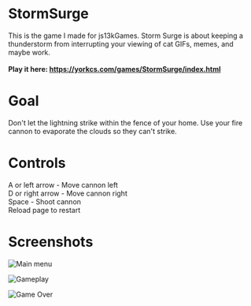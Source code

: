# StormSurge
This is the game I made for js13kGames.  Storm Surge is about keeping a thunderstorm from interrupting your viewing of cat GIFs, memes, and maybe work.  
<br />
__Play it here: https://yorkcs.com/games/StormSurge/index.html__

# Goal
Don't let the lightning strike within the fence of your home.
Use your fire cannon to evaporate the clouds so they can't strike.

# Controls
A or left arrow - Move cannon left  
D or right arrow - Move cannon right  
Space - Shoot cannon  
Reload page to restart

# Screenshots

![Main menu](https://i.imgur.com/DlMdFJa.jpg)

![Gameplay](https://i.imgur.com/ap0RYB0.jpg)

![Game Over](https://i.imgur.com/MyKebBV.jpg)
